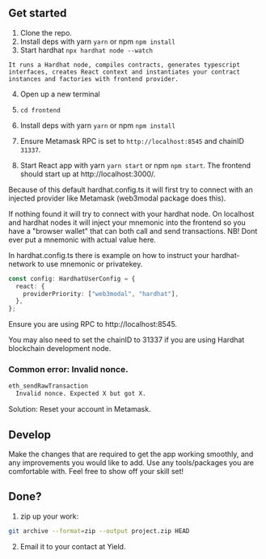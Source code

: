 ## Get started

1. Clone the repo.
2. Install deps with yarn `yarn` or npm `npm install`
3. Start hardhat `npx hardhat node --watch`

```text
It runs a Hardhat node, compiles contracts, generates typescript interfaces, creates React context and instantiates your contract instances and factories with frontend provider.
```

4. Open up a new terminal
5. `cd frontend`
6. Install deps with yarn `yarn` or npm `npm install`


8. Ensure Metamask RPC is set to `http://localhost:8545` and chainID `31337`.
9. Start React app with yarn `yarn start` or npm `npm start`. The frontend should start up at http://localhost:3000/.

Because of this default hardhat.config.ts it will first try to connect with an injected provider like Metamask (web3modal package does this).

If nothing found it will try to connect with your hardhat node. On localhost and hardhat nodes it will inject your mnemonic into the frontend so you have a "browser wallet" that can both call and send transactions. NB! Dont ever put a mnemonic with actual value here.

In hardhat.config.ts there is example on how to instruct your hardhat-network to use mnemonic or privatekey.

```ts
const config: HardhatUserConfig = {
  react: {
    providerPriority: ["web3modal", "hardhat"],
  },
};
```

Ensure you are using RPC to http://localhost:8545.

You may also need to set the chainID to 31337 if you are using Hardhat blockchain development node.

### Common error: Invalid nonce.

```bash
eth_sendRawTransaction
  Invalid nonce. Expected X but got X.
```

Solution: Reset your account in Metamask.


## Develop  

Make the changes that are required to get the app working smoothly, and any improvements you would like to add. 
Use any tools/packages you are comfortable with. Feel free to show off your skill set!


## Done? 

1. zip up your work:

```bash
git archive --format=zip --output project.zip HEAD
```

2. Email it to your contact at Yield.
